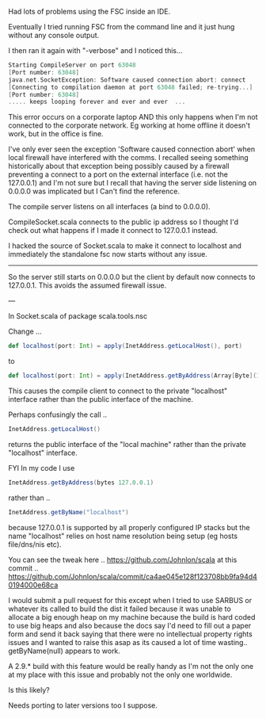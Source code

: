 Had lots of problems using the FSC inside an IDE.

Eventually I tried running FSC from the command line and it just hung without any console output.

I then ran it again with "-verbose" and I noticed this...
```scala
Starting CompileServer on port 63048
[Port number: 63048]
java.net.SocketException: Software caused connection abort: connect
[Connecting to compilation daemon at port 63048 failed; re-trying...]
[Port number: 63048]
..... keeps looping forever and ever and ever  ...
```
This error occurs on a corporate laptop AND this only happens when I'm not connected to the corporate network. Eg working at home offline it doesn't work, but in the office is fine.

I've only ever seen the exception 'Software caused connection abort' when local firewall have interfered with the comms.
I recalled seeing something historically about that exception being possibly caused by a firewall preventing a connect to a port on the external interface (i.e. not the 127.0.0.1) and I'm not sure but I recall that having the server side listening on 0.0.0.0 was implicated but I Can't find the reference.

The compile server listens on all interfaces (a bind to 0.0.0.0).

CompileSocket.scala connects to the public ip address so I thought I'd check out what happens if I made it connect to 127.0.0.1 instead.

I hacked the source of Socket.scala to make it connect to localhost and immediately the standalone fsc now starts without any issue.

---

So the server still starts on 0.0.0.0 but the client by default now connects to 127.0.0.1. This avoids the assumed firewall issue.

—

In Socket.scala of package scala.tools.nsc

Change ...

```scala
def localhost(port: Int) = apply(InetAddress.getLocalHost(), port)
```
to
```scala
def localhost(port: Int) = apply(InetAddress.getByAddress(Array[Byte](127,0,0,1)), port)
```
This causes the compile client to connect to the private "localhost" interface rather than the public interface of the machine.

Perhaps confusingly the call ..
```scala
InetAddress.getLocalHost()
```
returns the public interface of the "local machine" rather than the private "localhost" interface.

FYI In my code I use
```scala
InetAddress.getByAddress(bytes 127.0.0.1)
```
rather than ..
```scala
InetAddress.getByName("localhost")
```
because 127.0.0.1 is supported by all properly configured IP stacks but the name "localhost" relies on host name resolution being setup (eg hosts file/dns/nis etc).

You can see the tweak here ..
https://github.com/Johnlon/scala at this commit ..
https://github.com/Johnlon/scala/commit/ca4ae045e128f123708bb9fa94d40194000e68ca

I would submit a pull request for this except when I tried to use SARBUS or whatever its called to build the dist it failed because it was unable to allocate a big enough heap on my machine because the build is hard coded to use big heaps and also because the docs say I'd need to fill out a paper form and send it back saying that there were no intellectual property rights issues and I wanted to raise this asap as its caused a lot of time wasting..
getByName(null) appears to work.

A 2.9.* build with this feature would be really handy as I'm not the only one at my place with this issue and probably not the only one worldwide.

Is this likely?

Needs porting to later versions too I suppose.

